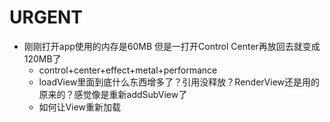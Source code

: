 # URGENT

- 刚刚打开app使用的内存是60MB 但是一打开Control Center再放回去就变成120MB了
    - control+center+effect+metal+performance
    - loadView里面到底什么东西增多了？引用没释放？RenderView还是用的原来的？感觉像是重新addSubView了
    - 如何让View重新加载
